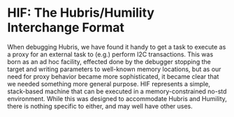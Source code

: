 # HIF: The Hubris/Humility Interchange Format

When debugging Hubris, we have found it handy to get a task to execute as
a proxy for an external task to (e.g.) perform I2C transactions.  This was
born as an ad hoc facility, effected done by the debugger stopping the
target and writing parameters to well-known memory locations, but as our
need for proxy behavior became more sophisticated, it became clear that we
needed something more general purpose.  HIF represents a simple,
stack-based machine that can be executed in a memory-constrained no-std
environment.  While this was designed to accommodate Hubris and Humility,
there is nothing specific to either, and may well have other uses.

